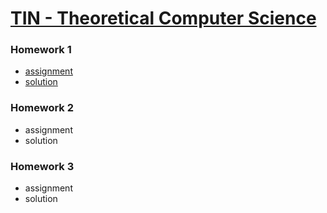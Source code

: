 # [TIN - Theoretical Computer Science](https://www.fit.vutbr.cz/study/courses/index.php.en?id=12941)

### Homework 1
* [assignment](https://github.com/europ/VUTBR-FIT-TIN/blob/master/assignments/task1.pdf)
* [solution](https://github.com/europ/VUTBR-FIT-TIN/blob/master/homework1/homework1.pdf)

### Homework 2
* assignment
* solution

### Homework 3
* assignment
* solution
